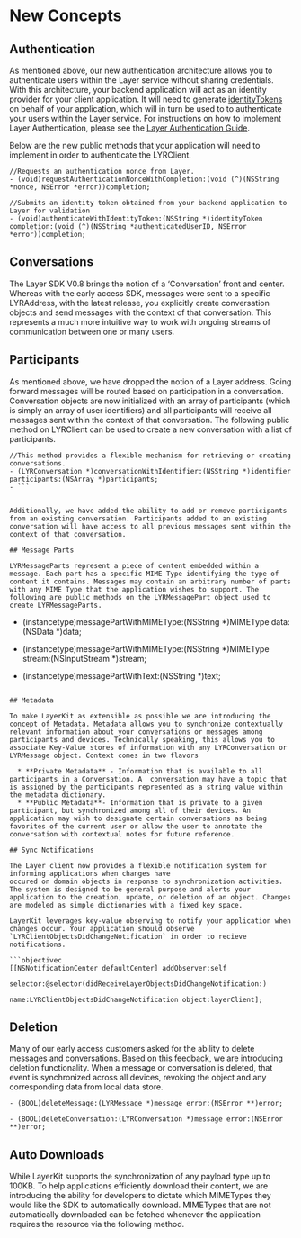 # New Concepts

## Authentication

As mentioned above, our new authentication architecture allows you to authenticate users within the Layer service without sharing credentials. With this architecture, your backend application will act as an identity provider for your client application. It will need to generate [identityTokens](https://docs.google.com/a/layer.com/document/d/1isApNdOIZ70f_sfpufyQd98Lkfe1pSziNLdd6d774pM/edit#heading=h.yu9aq0rirnxj)[ ](https://docs.google.com/a/layer.com/document/d/1isApNdOIZ70f_sfpufyQd98Lkfe1pSziNLdd6d774pM/edit#heading=h.yu9aq0rirnxj)on behalf of your application, which will in turn be used to to authenticate your users within the Layer service. For instructions on how to implement Layer Authentication, please see the [Layer Authentication Guide](https://docs.google.com/a/layer.com/document/d/1isApNdOIZ70f_sfpufyQd98Lkfe1pSziNLdd6d774pM/edit#heading=h.fmjl82sm01k2).

Below are the new public methods that your application will need to implement in order to authenticate the LYRClient.

```
//Requests an authentication nonce from Layer.
- (void)requestAuthenticationNonceWithCompletion:(void (^)(NSString *nonce, NSError *error))completion;

//Submits an identity token obtained from your backend application to Layer for validation
- (void)authenticateWithIdentityToken:(NSString *)identityToken completion:(void (^)(NSString *authenticatedUserID, NSError *error))completion;
```

## Conversations

The Layer SDK V0.8 brings the notion of a ‘Conversation’ front and center. Whereas with the early access SDK, messages were sent to a specific LYRAddress, with the latest release, you explicitly create conversation objects and send messages with the context of that conversation. This represents a much more intuitive way to work with ongoing streams of communication between one or many users.

## Participants

As mentioned above, we have dropped the notion of a Layer address. Going forward messages will be routed based on participation in a conversation. Conversation objects are now initialized with an array of participants (which is simply an array of user identifiers) and all participants will receive all messages sent within the context of that conversation. The following public method on LYRClient can be used to create a new conversation with a list of participants.

```
//This method provides a flexible mechanism for retrieving or creating conversations.
- (LYRConversation *)conversationWithIdentifier:(NSString *)identifier participants:(NSArray *)participants;
- ```


Additionally, we have added the ability to add or remove participants from an existing conversation. Participants added to an existing conversation will have access to all previous messages sent within the context of that conversation.

## Message Parts

LYRMessageParts represent a piece of content embedded within a message. Each part has a specific MIME Type identifying the type of content it contains. Messages may contain an arbitrary number of parts with any MIME Type that the application wishes to support. The following are public methods on the LYRMessagePart object used to create LYRMessageParts.

```
+ (instancetype)messagePartWithMIMEType:(NSString *)MIMEType data:(NSData *)data;


+ (instancetype)messagePartWithMIMEType:(NSString *)MIMEType stream:(NSInputStream *)stream;


+ (instancetype)messagePartWithText:(NSString *)text;
```

## Metadata

To make LayerKit as extensible as possible we are introducing the concept of Metadata. Metadata allows you to synchronize contextually relevant information about your conversations or messages among participants and devices. Technically speaking, this allows you to associate Key-Value stores of information with any LYRConversation or LYRMessage object. Context comes in two flavors

  * **Private Metadata** - Information that is available to all participants in a Conversation. A  conversation may have a topic that is assigned by the participants represented as a string value within the metadata dictionary.
  * **Public Metadata**- Information that is private to a given participant, but synchronized among all of their devices. An application may wish to designate certain conversations as being favorites of the current user or allow the user to annotate the conversation with contextual notes for future reference.

## Sync Notifications

The Layer client now provides a flexible notification system for informing applications when changes have
occured on domain objects in response to synchronization activities. The system is designed to be general purpose and alerts your application to the creation, update, or deletion of an object. Changes are modeled as simple dictionaries with a fixed key space.

LayerKit leverages key-value observing to notify your application when changes occur. Your application should observe `LYRClientObjectsDidChangeNotification` in order to recieve notifications.

```objectivec
[[NSNotificationCenter defaultCenter] addObserver:self
									     selector:@selector(didReceiveLayerObjectsDidChangeNotification:)
                                             name:LYRClientObjectsDidChangeNotification object:layerClient];
```

## Deletion

Many of our early access customers asked for the ability to delete messages and conversations. Based on this feedback, we are introducing deletion functionality. When a message or conversation is deleted, that event is synchronized across all devices, revoking the object and any corresponding data from local data store.

```
- (BOOL)deleteMessage:(LYRMessage *)message error:(NSError **)error;

- (BOOL)deleteConversation:(LYRConversation *)message error:(NSError **)error;
```


## Auto Downloads

While LayerKit supports the synchronization of any payload type up to 100KB.  To help applications efficiently download their content, we are introducing the ability for developers to dictate which MIMETypes they would like the SDK to automatically download. MIMETypes that are not automatically downloaded can be fetched whenever the application requires the resource via the following method.  

